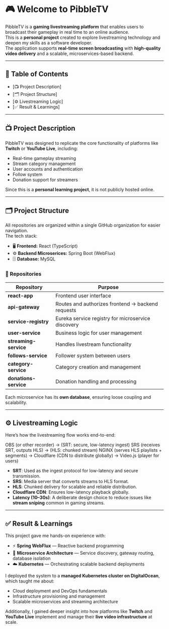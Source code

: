 # 🎮 Welcome to PibbleTV

PibbleTV is a **gaming livestreaming platform** that enables users to broadcast their gameplay in real time to an online audience.  
This is a **personal project** created to explore livestreaming technology and deepen my skills as a software developer.  
The application supports **real-time screen broadcasting** with **high-quality video delivery** and a scalable, microservices-based backend.

---

## 📑 Table of Contents

- [📺 Project Description]
- [🗂️ Project Structure]
- [⚙️ Livestreaming Logic]
- [✅ Result & Learnings]

---

## 📺 Project Description

PibbleTV was designed to replicate the core functionality of platforms like **Twitch** or **YouTube Live**, including:

- Real-time gameplay streaming  
- Stream category management  
- User accounts and authentication  
- Follow system  
- Donation support for streamers  

Since this is a **personal learning project**, it is not publicly hosted online.

---

## 🗂️ Project Structure

All repositories are organized within a single GitHub organization for easier navigation.  
The tech stack:

- 🖥️ **Frontend:** React (TypeScript)  
- ⚙️ **Backend Microserices:** Spring Boot (WebFlux)
- 🗄️ **Database:** MySQL  

### 📁 Repositories

| Repository | Purpose |
|------------|---------|
| **react-app** | Frontend user interface |
| **api-gateway** | Routes and authorizes frontend → backend requests |
| **service-registry** | Eureka service registry for microservice discovery |
| **user-service** | Business logic for user management |
| **streaming-service** | Handles livestream functionality |
| **follows-service** | Follower system between users |
| **category-service** | Category creation and management |
| **donations-service** | Donation handling and processing |

Each microservice has its **own database**, ensuring loose coupling and scalability.

---

## ⚙️ Livestreaming Logic

Here’s how the livestreaming flow works end-to-end:

OBS (or other recorder)
-> (SRT: secure, low-latency ingest)
SRS (receives SRT, outputs HLS)
-> (HLS: chunked stream)
NGINX (serves HLS playlists + segments)
->
Cloudflare (CDN to distribute globally)
->
Video.js (player for users)

- **SRT**: Used as the ingest protocol for low-latency and secure transmission.  
- **SRS**: Media server that converts streams to HLS format.  
- **HLS**: Chunked delivery for scalable and reliable distribution.  
- **Cloudflare CDN**: Ensures low-latency playback globally.  
- **Latency (10–30s)**: A deliberate design choice to reduce issues like **stream sniping** common in gaming streams.

---

## ✅ Result & Learnings

This project gave me hands-on experience with:

- ⚡ **Spring WebFlux** — Reactive backend programming  
- 🧩 **Microservice Architecture** — Service discovery, gateway routing, database isolation  
- ☁️ **Kubernetes** — Orchestrating scalable backend deployments  

I deployed the system to a **managed Kubernetes cluster on DigitalOcean**, which taught me about:

- Cloud deployment and DevOps fundamentals  
- Infrastructure provisioning and management  
- Scalable microservices and streaming architecture  

Additionally, I gained deeper insight into how platforms like **Twitch** and **YouTube Live** implement and manage their **live video infrastructure** at scale.
